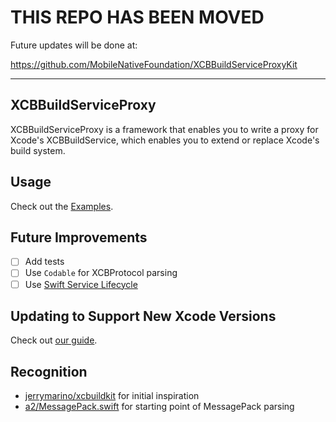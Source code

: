 # THIS REPO HAS BEEN MOVED

Future updates will be done at: 

https://github.com/MobileNativeFoundation/XCBBuildServiceProxyKit

---

## XCBBuildServiceProxy

XCBBuildServiceProxy is a framework that enables you to write a proxy for Xcode's XCBBuildService, which enables you to extend or replace Xcode's build system.

## Usage

Check out the [Examples](Examples/).

## Future Improvements

- [ ] Add tests
- [ ] Use `Codable` for XCBProtocol parsing
- [ ] Use [Swift Service Lifecycle](https://github.com/swift-server/swift-service-lifecycle)

## Updating to Support New Xcode Versions

Check out [our guide](Docs/UPDATING.md).

## Recognition

- [jerrymarino/xcbuildkit](https://github.com/jerrymarino/xcbuildkit) for initial inspiration
- [a2/MessagePack.swift](https://github.com/a2/MessagePack.swift) for starting point of MessagePack parsing
